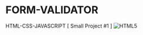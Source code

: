 # FORM-VALIDATOR
HTML-CSS-JAVASCRIPT [ Small Project #1 ]
![HTML5](https://img.shields.io/badge/HTML5-E34F26?style=for-the-badge&logo=html5&logoColor=white)  
